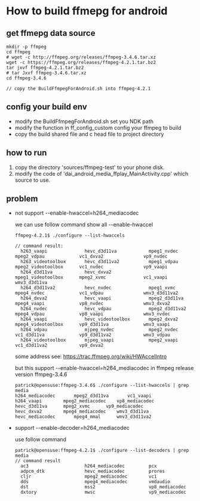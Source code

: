 
# How to build ffmepg for android

## get ffmepg data source

```
mkdir -p ffmpeg
cd ffmpeg
# wget -c http://ffmpeg.org/releases/ffmpeg-3.4.6.tar.xz
wget -c https://ffmpeg.org/releases/ffmpeg-4.2.1.tar.bz2
tar jxvf ffmpeg-4.2.1.tar.bz2
# tar Jxvf ffmpeg-3.4.6.tar.xz
cd ffmpeg-3.4.6

// copy the BuildFfmpegForAndroid.sh into ffmpeg-4.2.1
```

## config your build env

+ modify the BuildFfmpegForAndroid.sh set you NDK path
+ modify the function in ff_config_custom config your ffmpeg to build
+ copy the build shared file and c head file to project directory


## how to run

1. copy the directory 'sources/ffmpeg-test' to your phone disk.
2. modify the code of 'dai_android_media_ffplay_MainActivity.cpp' which source to use.

## problem

+ not support --enable-hwaccel=h264_mediacodec

  we can use follow command show all --enable-hwaccel
  ```shell
  ffmpeg-4.2.1$ ./configure --list-hwaccels

  // command result:
    h263_vaapi              hevc_d3d11va            mpeg1_nvdec             mpeg2_vdpau             vc1_dxva2               vp9_nvdec
    h263_videotoolbox       hevc_d3d11va2           mpeg1_vdpau             mpeg2_videotoolbox      vc1_nvdec               vp9_vaapi
    h264_d3d11va            hevc_dxva2              mpeg1_videotoolbox      mpeg2_xvmc              vc1_vaapi               wmv3_d3d11va
    h264_d3d11va2           hevc_nvdec              mpeg1_xvmc              mpeg4_nvdec             vc1_vdpau               wmv3_d3d11va2
    h264_dxva2              hevc_vaapi              mpeg2_d3d11va           mpeg4_vaapi             vp8_nvdec               wmv3_dxva2
    h264_nvdec              hevc_vdpau              mpeg2_d3d11va2          mpeg4_vdpau             vp8_vaapi               wmv3_nvdec
    h264_vaapi              hevc_videotoolbox       mpeg2_dxva2             mpeg4_videotoolbox      vp9_d3d11va             wmv3_vaapi
    h264_vdpau              mjpeg_nvdec             mpeg2_nvdec             vc1_d3d11va             vp9_d3d11va2            wmv3_vdpau
    h264_videotoolbox       mjpeg_vaapi             mpeg2_vaapi             vc1_d3d11va2            vp9_dxva2
  ```

  some address see: https://trac.ffmpeg.org/wiki/HWAccelIntro

  but this support --enable-hwaccel=h264_mediacodec in ffmpeg release version ffmpeg-3.4.6
  ```
  patrick@opensuse:ffmpeg-3.4.6$ ./configure --list-hwaccels | grep media
  h264_mediacodec		mpeg2_d3d11va		vc1_vaapi
  h264_vaapi		mpeg2_mediacodec	vp8_mediacodec
  hevc_d3d11va		mpeg2_xvmc		vp9_mediacodec
  hevc_dxva2		mpeg4_mediacodec	wmv3_d3d11va
  hevc_mediacodec		mpeg4_mmal		wmv3_d3d11va2
  ```

+ support --enable-decoder=h264_mediacodec

  use follow command
  ```shell
  patrick@opensuse:ffmpeg-4.2.1$ ./configure --list-decoders | grep media
  // command result
    ac3                     h264_mediacodec         pcx
    adpcm_dtk               hevc_mediacodec         prores
    cljr                    mpeg2_mediacodec        vc1
    dds                     mpeg4_mediacodec        vmdaudio
    dst                     mss2                    vp8_mediacodec
    dxtory                  mwsc                    vp9_mediacodec
  ```




